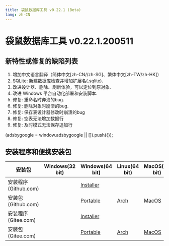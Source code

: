 ```yaml
---
title: 袋鼠数据库工具 v0.22.1 (Beta)
lang: zh-CN
---
```


# 袋鼠数据库工具 v0.22.1.200511

## 新特性或修复的缺陷列表
1. 增加中文语言翻译（简体中文[zh-CN//zh-SG]、繁体中文[zh-TW/zh-HK]）
2. SQLite: 新建数据库检查并增加扩展名(.sqlite).
3. 改进设计器、删除、刷新体验，可以定位到原对象.
4. 改进 Windows 平台自动化部署和安装脚本.
5. 修复:  重命名时奔溃的bug.
6. 修复:  删除对象时崩溃的bug.
7. 修复:  保存表设计器修改时崩溃的bug
8. 修复:  空表无法增加数据行
9. 修复:  及时模式无法保存追加行

<div>
    <script2 type="text/javascript" async="true" src="https://pagead2.googlesyndication.com/pagead/js/adsbygoogle.js" />
    <ins class="adsbygoogle"
        style="display:block; text-align:center;"
        data-ad-layout="in-article"
        data-ad-format="fluid"
        data-ad-client="ca-pub-3975819313740938"
        data-ad-slot="6760827895"></ins>
    <script2 type="text/javascript">
        (adsbygoogle = window.adsbygoogle || []).push({});
    </script2>
</div>


## 安装程序和便携安装包 <Badge text="链接已失效" type="warning"/>

| 安装包        | Windows(32 bit) | Windows(64 bit) | Linux(64 bit)   | MacOS(64 bit)   |
|-----------------|-----------------|-----------------|-----------------|-----------------|
| 安装程序<br/>(Github.com) | | [Installer](https://github.com/dbkangaroo/kangaroo/releases/download/v0.22.1.200511/kangaroo_0.22.1.200511_AMD64.exe) | | |
| 安装包<br/>(Github.com)  | | [Portable](https://github.com/dbkangaroo/kangaroo/releases/download/v0.22.1.200511/kangaroo_0.22.1.200511_AMD64.7z) | [Arch](https://github.com/dbkangaroo/kangaroo/releases/download/v0.22.1.200511/kangaroo_0.22.1.200511_arch.zip) | [MacOS](https://github.com/dbkangaroo/kangaroo/releases/download/v0.22.1.200511/kangaroo_0.22.1.200511_macos.zip) |
| 安装程序<br/>(Gitee.com) | | [Installer](https://gitee.com/dbkangaroo/kangaroo/attach_files/389721/download) | | |
| 安装包<br/>(Gitee.com)  | | [Portable](https://gitee.com/dbkangaroo/kangaroo/attach_files/389725/download) | [Arch](https://gitee.com/dbkangaroo/kangaroo/attach_files/389722/download) | [MacOS](https://gitee.com/dbkangaroo/kangaroo/attach_files/389723/download) |